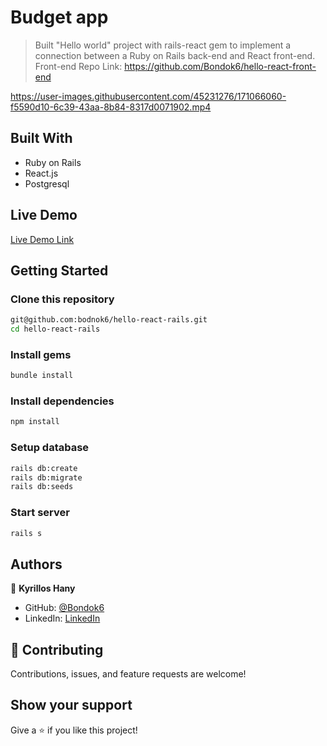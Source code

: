 # Budget app

> Built "Hello world" project with rails-react gem to implement a connection between a Ruby on Rails back-end and React front-end.
> Front-end Repo Link:  https://github.com/Bondok6/hello-react-front-end

https://user-images.githubusercontent.com/45231276/171066060-f5590d10-6c39-43aa-8b84-8317d0071902.mp4

## Built With

- Ruby on Rails
- React.js
- Postgresql

## Live Demo

[Live Demo Link](https://kb-budge-appp.herokuapp.com/)

## Getting Started

### Clone this repository

```bash
git@github.com:bodnok6/hello-react-rails.git
cd hello-react-rails
```
### Install gems
```bash
bundle install
```

### Install dependencies
```bash
npm install
```

### Setup database
```bash
rails db:create
rails db:migrate
rails db:seeds
```

### Start server
```bash
rails s
```

## Authors

👤 **Kyrillos Hany**

- GitHub: [@Bondok6](https://github.com/Bondok6)
- LinkedIn: [LinkedIn](https://www.linkedin.com/in/kyrillos-hany/)

## 🤝 Contributing

Contributions, issues, and feature requests are welcome!

## Show your support

Give a ⭐️ if you like this project!
